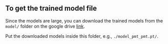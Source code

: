## To get the trained model file

Since the models are large, you can download the trained models from the `model/` folder on the google drive [link](https://drive.google.com/drive/folders/17ht6OBhv34LrZBm9Y2ow_A3KkuAk8tmG?usp=sharing).

Put the downloaded models inside this folder, e.g., `./model_pmt_pmt.pt/`.
